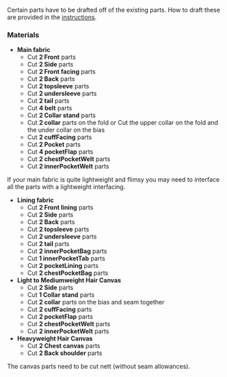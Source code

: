 <Note>

Certain parts have to be drafted off of the existing parts. How to draft these are provided in the [instructions](/docs/patterns/carlita/instructions).

</Note>

### Materials
 - **Main fabric**
   - Cut **2 Front** parts
   - Cut **2 Side** parts
   - Cut **2 Front facing** parts
   - Cut **2 Back** parts
   - Cut **2 topsleeve** parts
   - Cut **2 undersleeve** parts
   - Cut **2 tail** parts
   - Cut **4 belt** parts
   - Cut **2 Collar stand** parts
   - Cut **2 collar** parts on the fold or Cut the upper collar on the fold and the under collar on the bias
   - Cut **2 cuffFacing** parts
   - Cut **2 Pocket** parts
   - Cut **4 pocketFlap** parts
   - Cut **2 chestPocketWelt** parts
   - Cut **2 innerPocketWelt** parts

<Note>

If your main fabric is quite lightweight and flimsy you may need to interface all the parts with a lightweight interfacing.

</Note>

 - **Lining fabric**
   - Cut **2 Front lining** parts
   - Cut **2 Side** parts
   - Cut **2 Back** parts
   - Cut **2 topsleeve** parts
   - Cut **2 undersleeve** parts
   - Cut **2 tail** parts
   - Cut **2 innerPocketBag** parts
   - Cut **1 innerPocketTab** parts
   - Cut **2 pocketLining** parts
   - Cut **2 chestPocketBag** parts
 - **Light to Mediumweight Hair Canvas**
   - Cut **2 Side** parts
   - Cut **1 Collar stand** parts
   - Cut **2 collar** parts on the bias and seam together
   - Cut **2 cuffFacing** parts
   - Cut **2 pocketFlap** parts
   - Cut **2 chestPocketWelt** parts
   - Cut **2 innerPocketWelt** parts
 - **Heavyweight Hair Canvas**
   - Cut **2 Chest canvas** parts
   - Cut **2 Back shoulder** parts

<Note>

The canvas parts need to be cut nett (without seam allowances).

</Note>
